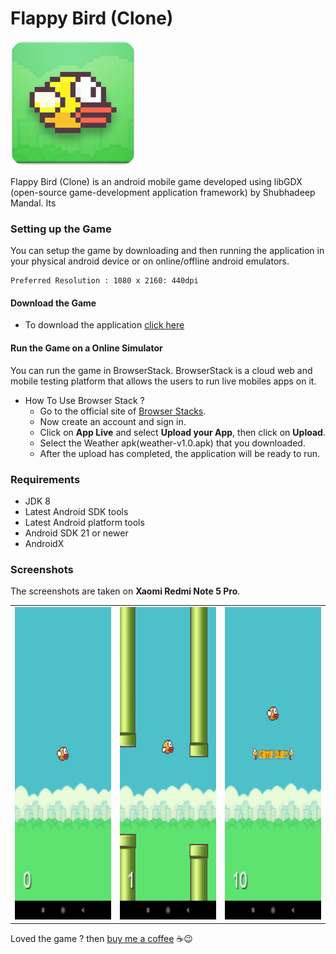# Flappy Bird (Clone)

<a><img src="https://github.com/shubhadeepmandal394/flappy-bird-clone/blob/master/assets/img/flappybirdicon.png" height="200" weidth="200"></a>

Flappy Bird (Clone) is an android mobile game developed using libGDX (open-source game-development application framework) by Shubhadeep Mandal. Its

### Setting up the Game

You can setup the game by downloading and then running the application in your physical android device or on online/offline android emulators.

```
Preferred Resolution : 1080 x 2160: 440dpi
```

#### Download the Game

- To download the application [click here](https://github.com/shubhadeepmandal394/flappy-bird-clone/raw/master/assets/apk/flappybird-v1.0.apk)

#### Run the Game on a Online Simulator

You can run the game in BrowserStack. BrowserStack is a cloud web and mobile testing platform that allows the users to run live mobiles apps on it.

- How To Use Browser Stack ?
  - Go to the official site of [Browser Stacks](https://www.browserstack.com/users/sign_in).
  - Now create an account and sign in.
  - Click on **App Live** and select **Upload your App**, then click on **Upload**.
  - Select the Weather apk(weather-v1.0.apk) that you downloaded.
  - After the upload has completed, the application will be ready to run.

### Requirements

- JDK 8
- Latest Android SDK tools
- Latest Android platform tools
- Android SDK 21 or newer
- AndroidX

### Screenshots

The screenshots are taken on **Xaomi Redmi Note 5 Pro**.

<table>
  <tr>
    <td><img src="/assets/img/screen1.jpg" height="500" weidth="1000"></td>
    <td><img src="/assets/img/screen2.jpg" height="500" weidth="1000"></td>
    <td><img src="/assets/img/screen3.jpg" height="500" weidth="1000"></td>
  </tr>
 </table>

Loved the game ? then [buy me a coffee](https://www.buymeacoffee.com/shubhadeep394) ☕😉
